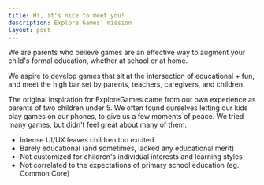 ```yaml
---
title: Hi, it's nice to meet you!
description: Explore Games' mission
layout: post
---
```

We are parents who believe games are an effective way to augment your child's formal education, whether at school or at home.

We aspire to develop games that sit at the intersection of educational + fun, and meet the high bar set by parents, teachers, caregivers, and children.

The original inspiration for ExploreGames came from our own experience as parents of two children under 5. We often found ourselves letting our kids play games on our phones, to give us a few moments of peace. We tried many games, but didn't feel great about many of them:

- Intense UI/UX leaves children too excited
- Barely educational (and sometimes, lacked any educational merit)
- Not customized for children's individual interests and learning styles
- Not correlated to the expectations of primary school education (eg. Common Core)

